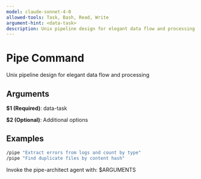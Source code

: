 ```yaml
---
model: claude-sonnet-4-0
allowed-tools: Task, Bash, Read, Write
argument-hint: <data-task>
description: Unix pipeline design for elegant data flow and processing
---
```


# Pipe Command

Unix pipeline design for elegant data flow and processing

## Arguments

**$1 (Required)**: data-task

**$2 (Optional)**: Additional options

## Examples

```bash
/pipe "Extract errors from logs and count by type"
/pipe "Find duplicate files by content hash"
```

Invoke the pipe-architect agent with: $ARGUMENTS
